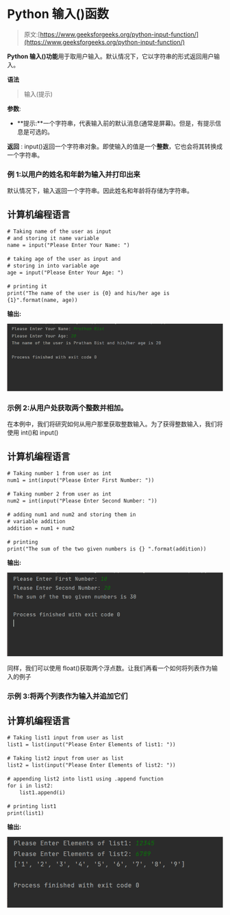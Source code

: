 # Python 输入()函数

> 原文:[https://www.geeksforgeeks.org/python-input-function/](https://www.geeksforgeeks.org/python-input-function/)

**Python 输入()功能**用于取用户输入。默认情况下，它以字符串的形式返回用户输入。

**语法**

> 输入(提示)

**参数**:

*   **提示:**一个字符串，代表输入前的默认消息(通常是屏幕)。但是，有提示信息是可选的。

**返回** : input()返回一个字符串对象。即使输入的值是一个**整数**，它也会将其转换成一个字符串。

### **例 1:以**用户的**姓名和年龄为输入并打印出来**

默认情况下，输入返回一个字符串。因此姓名和年龄将存储为字符串。

## 计算机编程语言

```
# Taking name of the user as input 
# and storing it name variable
name = input("Please Enter Your Name: ")

# taking age of the user as input and 
# storing in into variable age
age = input("Please Enter Your Age: ")

# printing it
print("The name of the user is {0} and his/her age is {1}".format(name, age))
```

**输出:**

![](img/ff77decb6d1044a7d45959488fccad95.png)

### 示例 2:从用户处获取两个整数并相加。

在本例中，我们将研究如何从用户那里获取整数输入。为了获得整数输入，我们将使用 int()和 input()

## 计算机编程语言

```
# Taking number 1 from user as int
num1 = int(input("Please Enter First Number: "))

# Taking number 2 from user as int
num2 = int(input("Please Enter Second Number: "))

# adding num1 and num2 and storing them in
# variable addition
addition = num1 + num2

# printing
print("The sum of the two given numbers is {} ".format(addition))
```

**输出:**

![](img/ca4c83dfc3ebec7533ee042989615304.png)

同样，我们可以使用 float()获取两个浮点数。让我们再看一个如何将列表作为输入的例子

### 示例 3:将两个列表作为输入并追加它们

## 计算机编程语言

```
# Taking list1 input from user as list
list1 = list(input("Please Enter Elements of list1: "))

# Taking list2 input from user as list
list2 = list(input("Please Enter Elements of list2: "))

# appending list2 into list1 using .append function
for i in list2:
    list1.append(i)

# printing list1
print(list1)
```

**输出:**

![](img/635dfe05a1314812859b879775a6b01c.png)